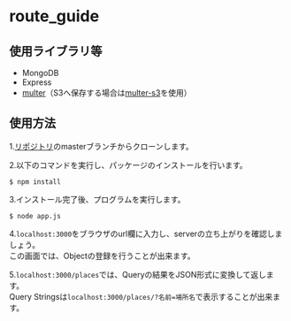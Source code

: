 # route_guide
## 使用ライブラリ等
- MongoDB
- Express
- <a href="https://github.com/expressjs/multer">multer</a>（S3へ保存する場合は<a href="https://www.npmjs.com/package/multer-s3">multer-s3</a>を使用）

## 使用方法
1.<a href="https://github.com/yuuki-takaya/route_guide">リポジトリ</a>のmasterブランチからクローンします。

2.以下のコマンドを実行し、パッケージのインストールを行います。
```
$ npm install
```

3.インストール完了後、プログラムを実行します。
```
$ node app.js
```
4.```localhost:3000```をブラウザのurl欄に入力し、serverの立ち上がりを確認しましょう。<br />
この画面では、Objectの登録を行うことが出来ます。

5.```localhost:3000/places```では、Queryの結果をJSON形式に変換して返します。<br />
Query Stringsは```localhost:3000/places/?名前=場所名```で表示することが出来ます。

